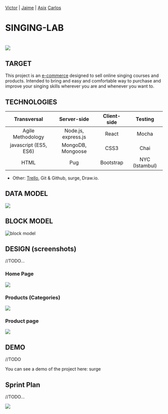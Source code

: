 [Victor](https://github.com/VGamezz19/MDitor/blob/master/doc/README.MD) |
[Jaime](https://github.com/JaimeRC/inforcosta.com) | 
[Asix](https://github.com/Asix94/Recipes-Book)
[Carlos](https://github.com/csd0/Grow.it/blob/master/README.MD)

# SINGING-LAB

# ![](./docs/skylab-coders-logo.png)

## TARGET

This project is an [e-commerce](https://en.wikipedia.org/wiki/E-commerce) designed to sell online singing courses and products. Intended to bring and easy and comfortable way to purchase and improve your singing skills wherever you are and whenever you want to. 

## TECHNOLOGIES

| Transversal | Server-side | Client-side | Testing |
| :---------: |:-------: |:----------: |:---------: |
| Agile Methodology | Node.js, express.js  | React | Mocha |
| javascript (ES5, ES6) | MongoDB, Mongoose | CSS3 | Chai |
| HTML |Pug | Bootstrap | NYC (Istambul) |

- Other: [Trello](https://trello.com/b/eriWR8jg/final-project), Git & Github, surge, Draw.io. 

## DATA MODEL

![](./docs/data-model.png)

## BLOCK MODEL

![block model](./docs/block-model.png)

## DESIGN (screenshots)

//TODO...


### Home Page

![](./docs/sketch/home-page.png)

### Products (Categories)

![](./docs/sketch/categories-page.png)

### Product page

![](./docs/sketch/product-page.png)


## DEMO

//TODO

You can see a demo of the project here: surge

## Sprint Plan

//TODO...

![](./docs/gant-chart.png)

